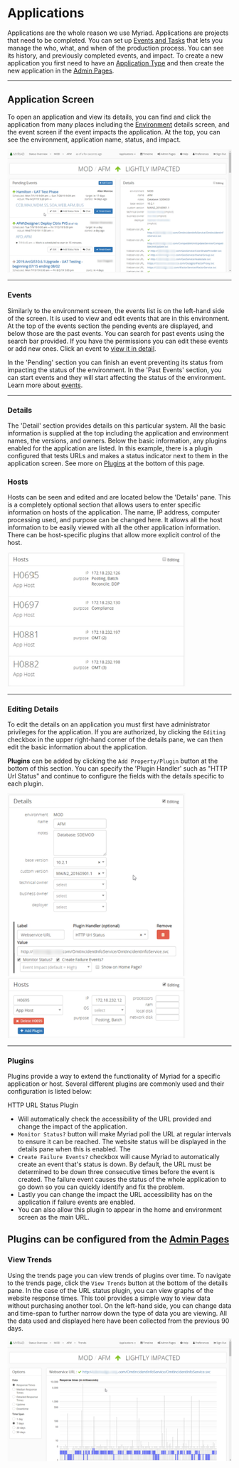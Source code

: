 # Applications
Applications are the whole reason we use Myriad. Applications are projects that need to be completed. You can set up [Events and Tasks](Events.md) that lets you manage the who, what, and when of the production process. You can see its history, and previously completed events, and impact. To create a new application you first need to have an [Application Type](Application-Types.md) and then create the new application in the [Admin Pages](Admin-Pages.md#applications).

---
## Application Screen
To open an application and view its details, you can find and click the application from many places including the [Environment](Environments.md) details screen, and the event screen if the event impacts the application. At the top, you can see the environment, application name, status, and impact.

<img src="Media/Applications.png">

---
### Events
Similarly to the environment screen, the events list is on the left-hand side of the screen. It is used to view and edit events that are in this environment. At the top of the events section the pending events are displayed, and below those are the past events. You can search for past events using the search bar provided. If you have the permissions you can edit these events or add new ones. Click an event to [view it in detail](Events.md).

In the 'Pending' section you can finish an event preventing its status from impacting the status of the environment. In the 'Past Events' section, you can start events and they will start affecting the status of the environment. Learn more about [events](Events.md).

---
### Details
The 'Detail' section provides details on this particular system. All the basic information is supplied at the top including the application and environment names, the versions, and owners. Below the basic information, any plugins enabled for the application are listed. In this example, there is a plugin configured that tests URLs and makes a status indicator next to them in the application screen. See more on [Plugins](#Plugins) at the bottom of this page.

### Hosts
Hosts can be seen and edited and are located below the 'Details' pane. This is a completely optional section that allows users to enter specific information on hosts of the application. The name, IP address, computer processing used, and purpose can be changed here. It allows all the host information to be easily viewed with all the other application information. There can be host-specific plugins that allow more explicit control of the host.

<img src="Media/Applications-View-Hosts.png" width="400">

---
### Editing Details
To edit the details on an application you must first have administrator privileges for the application. If you are authorized, by clicking the `Editing` checkbox in the upper right-hand corner of the details pane, we can then edit the basic information about the application. 

**Plugins** can be added by clicking the  `Add Property/Plugin` button at the bottom of this section. You can specify the 'Plugin Handler' such as "HTTP Url Status" and continue to configure the fields with the details specific to each plugin. 

<img src="Media/Applications-Edit-Details.png" width="400">
<img src="Media/Applications-Edit-Hosts.png" width="400">

---
### Plugins 
Plugins provide a way to extend the functionality of Myriad for a specific application or host. Several different plugins are commonly used and their configuration is listed below:

HTTP URL Status Plugin 
* Will automatically check the accessibility of the URL provided and change the impact of the application. 
* `Monitor Status?` button will make Myriad poll the URL at regular intervals to ensure it can be reached. The website status will be displayed in the details pane when this is enabled. The
* `Create Failure Events?` checkbox will cause Myriad to automatically create an event that's status is down. By default, the URL must be determined to be down three consecutive times before the event is created. The failure event causes the status of the whole application to go down so you can quickly identify and fix the problem. 
* Lastly you can change the impact the URL accessibility has on the application if failure events are enabled. 
* You can also allow this plugin to appear in the home and environment screen as the main URL. 

Plugins can be configured from the [Admin Pages](Admin-Pages.md)
---
### View Trends
Using the trends page you can view trends of plugins over time. To navigate to the trends page, click the `View Trends` button at the bottom of the details pane. In the case of the URL status plugin, you can view graphs of the website response times. This tool provides a simple way to view data without purchasing another tool. On the left-hand side, you can change data and time-span to further narrow down the type of data you are viewing. All the data used and displayed here have been collected from the previous 90 days.

<img src="Media/Applications-Trends.png">
